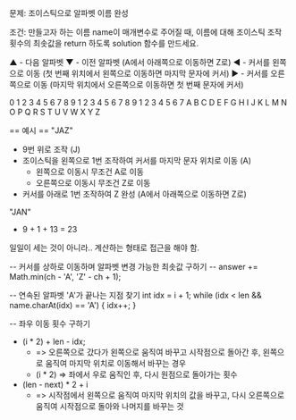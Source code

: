 
문제: 조이스틱으로 알파벳 이름 완성

조건:
만들고자 하는 이름 name이 매개변수로 주어질 때, 이름에 대해 조이스틱 조작 횟수의 최솟값을 return 하도록 solution 함수를 만드세요.

▲ - 다음 알파벳
▼ - 이전 알파벳 (A에서 아래쪽으로 이동하면 Z로)
◀ - 커서를 왼쪽으로 이동 (첫 번째 위치에서 왼쪽으로 이동하면 마지막 문자에 커서) 
▶ - 커서를 오른쪽으로 이동 (마지막 위치에서 오른쪽으로 이동하면 첫 번째 문자에 커서)

0 1 2 3 4 5 6 7 8 9 1 2 3 4 5 6 7 8 9 1 2 3 4 5 6 7
A B C D E F G H I J K L M N O P Q R S T U V W X Y Z

== 예시 ==
"JAZ"

- 9번 위로 조작 (J)
- 조이스틱을 왼쪽으로 1번 조작하여 커서를 마지막 문자 위치로 이동 (A)
  - 왼쪽으로 이동시 무조건 A로 이동
  - 오른쪽으로 이동시 무조건 Z로 이동
- 커서를 아래로 1번 조작하여 Z 완성 (A에서 아래쪽으로 이동하면 Z로)


"JAN"
- 9 + 1 + 13 = 23

일일이 세는 것이 아니라.. 계산하는 형태로 접근을 해야 함.

-- 커서를 상하로 이동하며 알파벳 변경 가능한 최솟값 구하기 --
answer += Math.min(ch - 'A', 'Z' - ch + 1);

-- 연속된 알파벳 'A'가 끝나는 지점 찾기
int idx = i + 1;
while (idx < len && name.charAt(idx) == 'A') {
    idx++;
}

-- 좌우 이동 횟수 구하기
- (i * 2) + len - idx; 
  - => 오른쪽으로 갔다가 왼쪽으로 움직여 바꾸고 시작점으로 돌아간 후, 왼쪽으로 움직여 마지막 위치로 이동해서 바꾸는 경우
  - (i * 2) => 좌에서 우로 움직인 후, 다시 원점으로 돌아가는 횟수
- (len - next) * 2 + i 
  - => 시작점에서 왼쪽으로 움직여 마지막 위치의 값을 바꾸고, 다시 오른쪽으로 움직여 시작점으로 돌아와 나머지를 바꾸는 것